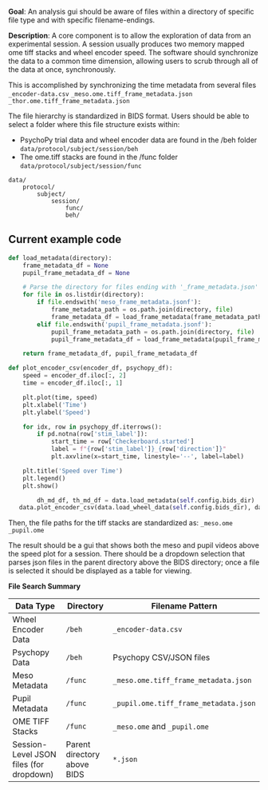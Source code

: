
**Goal**: An analysis gui should be aware of files within a directory of specific file type and with specific filename-endings.

**Description**: A core component is to allow the exploration of data from an experimental session. A session usually produces two memory mapped ome tiff stacks and wheel encoder speed. The software should synchronize the data to a common time dimension, allowing users to scrub through all of the data at once, synchronously. 

This is accomplished by synchronizing the time metadata from several files
	`_encoder-data.csv`
	`_meso.ome.tiff_frame_metadata.json`
	`_thor.ome.tiff_frame_metadata.json`

The file hierarchy is standardized in BIDS format. Users should be able to select a folder where this file structure exists within:
- PsychoPy trial data and wheel encoder data are found in the /beh folder
	`data/protocol/subject/session/beh`
- The ome.tiff stacks are found in the /func folder
	`data/protocol/subject/session/func`
```wasm
data/
    protocol/
        subject/
            session/
                func/
                beh/
```
## Current example code
```python
def load_metadata(directory):
    frame_metadata_df = None
    pupil_frame_metadata_df = None

    # Parse the directory for files ending with '_frame_metadata.json' and 'pupil_frame_metadata.json'
    for file in os.listdir(directory):
        if file.endswith('meso_frame_metadata.jsonf'): 
            frame_metadata_path = os.path.join(directory, file)
            frame_metadata_df = load_frame_metadata(frame_metadata_path)
        elif file.endswith('pupil_frame_metadata.jsonf'):
            pupil_frame_metadata_path = os.path.join(directory, file)
            pupil_frame_metadata_df = load_frame_metadata(pupil_frame_metadata_path)

    return frame_metadata_df, pupil_frame_metadata_df
```

```python
def plot_encoder_csv(encoder_df, psychopy_df):
    speed = encoder_df.iloc[:, 2]
    time = encoder_df.iloc[:, 1]

    plt.plot(time, speed)
    plt.xlabel('Time')
    plt.ylabel('Speed')

    for idx, row in psychopy_df.iterrows():
        if pd.notna(row['stim_label']):
            start_time = row['Checkerboard.started']
            label = f"{row['stim_label']}_{row['direction']}"
            plt.axvline(x=start_time, linestyle='--', label=label)

    plt.title('Speed over Time')
    plt.legend()
    plt.show()
```

```python
        dh_md_df, th_md_df = data.load_metadata(self.config.bids_dir)
   data.plot_encoder_csv(data.load_wheel_data(self.config.bids_dir), data.load_psychopy_data(self.config.bids_dir))

```

Then, the file paths for the tiff stacks are standardized as:
	`_meso.ome`
	`_pupil.ome`

The result should be a gui that shows both the meso and pupil videos above the speed plot for a session. There should be a dropdown selection that parses json files in the parent directory above the BIDS directory; once a file is selected it should be displayed as a table for viewing. 

**File Search Summary**

| Data Type                               | Directory                   | Filename Pattern                      |
| --------------------------------------- | --------------------------- | ------------------------------------- |
| Wheel Encoder Data                      | `/beh`                      | `_encoder-data.csv`                   |
| Psychopy Data                           | `/beh`                      | Psychopy CSV/JSON files               |
| Meso Metadata                           | `/func`                     | `_meso.ome.tiff_frame_metadata.json`  |
| Pupil Metadata                          | `/func`                     | `_pupil.ome.tiff_frame_metadata.json` |
| OME TIFF Stacks                         | `/func`                     | `_meso.ome` and `_pupil.ome`          |
| Session-Level JSON files (for dropdown) | Parent directory above BIDS | `*.json`                              |
